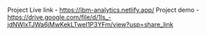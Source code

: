 Project Live link - https://ibm-analytics.netlify.app/
Project demo - https://drive.google.com/file/d/1ls_-jdNWlxTJWa6jMwKekLTweI1P3YFm/view?usp=share_link
